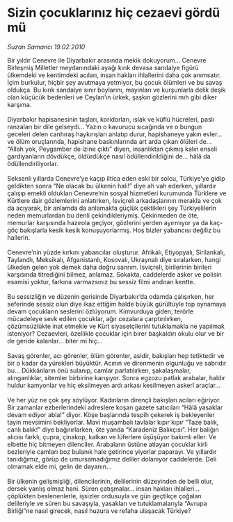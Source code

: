 # Sizin çocuklarınız hiç cezaevi gördü mü

*Suzan Samancı 19.02.2010*

<div class="taraf_structure_2col_1zq">
<div class="margen_n">



 <p>Bir yıldır Cenevre ile Diyarbakır arasında mekik dokuyorum... Cenevre Birleşmiş Milletler meydanındaki ayağı kırık devasa sandalye figürü ülkemdeki ve kentimdeki acıları, insan hakları ihlallerini daha çok anımsatır. İçim burkulur, hiçbir şey avutmaya yetmiyor, bu çocuk ölümleri ve bu savaş oldukça. Bu kırık sandalye sınır boylarını, mayınları ve kurşunlarla delik deşik olan küçücük bedenleri ve Ceylan’ın ürkek, şaşkın gözlerini mıh gibi diker karşıma. <br/><br/>Diyarbakır hapisanesinin taşları, koridorları, ıslak ve küflü hücreleri, paslı ranzaları bir dile gelseydi... Yazın o kavurucu sıcağında ve o bungun geceleri delen canhıraş haykırışları anlatıp durur, hapishaneye yakın evler... ve ölüm oruçlarında, hapishane baskınlarında art arda çıkan ölüleri de... “Allah yok, Peygamber de izine çıktı” diyen, insanlıktan çıkmış kalın enseli gardiyanların dövdükçe, öldürdükçe nasıl ödüllendirildiğini de... hâlâ da ödüllendiriliyorlar. <br/><br/>Seksenli yıllarda Cenevre’ye kaçıp iltica eden eski bir solcu, Türkiye’ye gidip geldikten sonra “Ne olacak bu ülkenin hali!” diye ah vah ederken, yıllardır çalışıp emekli oldukları Cenevre’nin sosyal hizmetleri kurumunda Türklere ve Kürtlere dair gözlemlerini anlatırken, İsviçreli arkadaşlarının merakla ve çok da acıyarak, bir anlamda da anlamakta güçlük çektikleri şey Türkiyelilerin neden memurlardan bu denli çekindikleriymiş. Çekinmeden de öte, memurlar karşısında hazırola geçiyor, gözlerini yerden ayırmıyor ya da kaç-göç bakışlarla kesik kesik konuşuyorlarmış. Hoş bizler yabancısı değiliz bu hallerin. <br/><br/>Cenevre’nin yüzde kırkını yabancılar oluşturur. Afrikalı, Etiyopyalı, Sirilankalı, Taylandlı, Meksikalı, Afganistanlı, Kosovalı, Ukraynalı diye sıralarken, hangi ülkeden gelen yok demek daha doğru sanrım. İsviçreli, birilerinin birileri karşısında titrediğini bilmez, anlamaz. Sokakta, caddelerde asker ve polisin esamisi yoktur, farkına varmazsınız bu sessiz filmi andıran kentte. <br/><br/>Bu sessizliğin ve düzenin gerisinde Diyarbakır’da odamda çalışırken, her seferinde sessiz olun diye ikaz ettiğim halde büyük gürültüyle top oynamaya devam çocukların seslerini özlüyorum. Kimvurduya giden, terörle mücadeleye sevk edilen çocuklar, ağır cezalara çarptırılırken, çözümsüzlükte inat etmekle ve Kürt siyasetçilerini tutuklamakla ne yapılmak isteniyor? Cezaevleri, özellikle çocuklar için birer başkaldırı okulu olur ve bir de geride kalanlar... biter mi hiç... <br/><br/>Savaş görenler, acı görenler, ölüm görenler, asidir, bakışları hep tetiktedir ve bir o kadar da yürekleri büyüktür. Acının ve direnmenin olgunluğu ve sabrıdır bu... Dükkânların önü sulanıp, camlar parlatılırken, şakalaşmalar, alınganlıklar, sitemler birbirine karışıyor. Sonra egzozu patlak arabalar, haldır huldur kamyonlar ve hiç eksilmeyen ardı arkası kesilmeyen askerî araçlar... <br/><br/>Ve her yüz ne çok şey söylüyor. Kadınların dirençli bakışları acıları eğiriyor. Bir zamanlar ezberlerindeki adreslere koşan gazete satıcıları “Hâlâ yasaklar devam ediyor abla!” diyor. Köşe başlarında tespih çekerek iş bekleyenler tayin mevsimini bekliyorlar. Mavi muşambalı tavlalar kıpır kıpır “Taze balık, canlı balık!” diye bağırırlarken, öte yanda “Karadeniz Balıkçısı”. Her balığın alıcısı farklı, çupra, çinakop, kalkan ve lüferlere üşüşüyor bakımlı eller. Ve elbette hiç bitmeyen dilenciler. Arabaların üstüne atlayan çocuklar kirli bezleriyle camları boz bulanık hale getirince yiyorlar paparayı. Ve yıllardır tanıdığımız, görüp de umursamadığımız deliler dolanıyor caddelerde. Deli olmamak elde mi, gelin de dayanın... <br/><br/>Bir ülkenin gelişmişliği, dilencilerinin, delilerinin düzeyinden de belli olur, dersek yanlış olmaz hani. Süren çatışmalar... insan hakları ihlalleri... çöplükten beslenenlerle, işsizler ordusuyla ve gün geçtikçe çoğalan delileriyle ve süren bu savaşıyla, yasakları ve tutuklamalarıyla “Avrupa Birliği”ne nasıl girecek, nasıl huzura ve refaha ulaşacak Türkiye? </p>
<br/>
<br/>
<br/>



<br/>


<div id="taraf_not">
</div>

</div>


</div>
